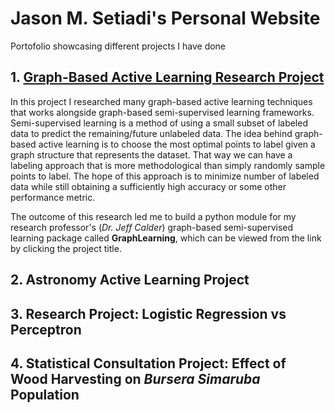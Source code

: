 # Jason M. Setiadi's Personal Website
Portofolio showcasing different projects I have done

## 1. [Graph-Based Active Learning Research Project](https://jwcalder.github.io/GraphLearning/active_learning.html)
In this project I researched many graph-based active learning techniques that works alongside graph-based semi-supervised learning frameworks. Semi-supervised learning is a method of using a small subset of labeled data to predict the remaining/future unlabeled data. The idea behind graph-based active learning is to choose the most optimal points to label given a graph structure that represents the dataset. That way we can have a labeling approach that is more methodological than simply randomly sample points to label. The hope of this approach is to minimize number of labeled data while still obtaining a sufficiently high accuracy or some other performance metric.

The outcome of this research led me to build a python module for my research professor's (*Dr. Jeff Calder*) graph-based semi-supervised learning package called **GraphLearning**, which can be viewed from the link by clicking the project title.

## 2. Astronomy Active Learning Project

## 3. Research Project: Logistic Regression vs Perceptron

## 4. Statistical Consultation Project: Effect of Wood Harvesting on *Bursera Simaruba* Population
